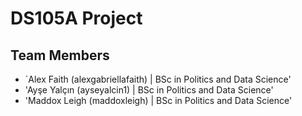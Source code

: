 # DS105A Project
## Team Members
* `Alex Faith (alexgabriellafaith) | BSc in Politics and Data Science'
* 'Ayşe Yalçın (ayseyalcin1) | BSc in Politics and Data Science'
* 'Maddox Leigh (maddoxleigh) | BSc in Politics and Data Science'

